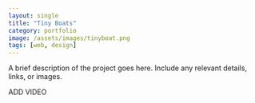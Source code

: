 ```yaml
---
layout: single
title: "Tiny Boats"
category: portfolio
image: /assets/images/tinyboat.png
tags: [web, design]
---
```


A brief description of the project goes here. Include any relevant details, links, or images.

ADD VIDEO